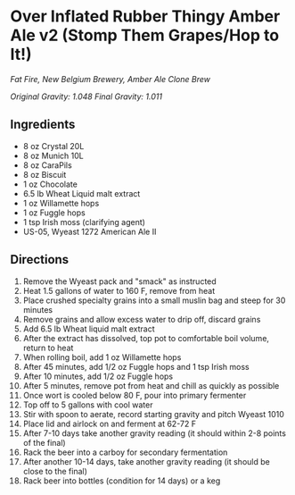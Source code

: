# Over Inflated Rubber Thingy Amber Ale v2 (Stomp Them Grapes/Hop to It!)
_Fat Fire, New Belgium Brewery, Amber Ale Clone Brew_

_Original Gravity: 1.048_
_Final Gravity: 1.011_

## Ingredients

- 8 oz Crystal 20L
- 8 oz Munich 10L
- 8 oz CaraPils
- 8 oz Biscuit
- 1 oz Chocolate
- 6.5 lb Wheat Liquid malt extract
- 1 oz Willamette hops
- 1 oz Fuggle hops
- 1 tsp Irish moss (clarifying agent)
- US-05, Wyeast 1272 American Ale II

## Directions

1. Remove the Wyeast pack and "smack" as instructed
2. Heat 1.5 gallons of water to 160 F, remove from heat
3. Place crushed specialty grains into a small muslin bag and steep for 30 minutes
4. Remove grains and allow excess water to drip off, discard grains
5. Add 6.5 lb Wheat liquid malt extract
6. After the extract has dissolved, top pot to comfortable boil volume, return to heat
7. When rolling boil, add 1 oz Willamette hops
8. After 45 minutes, add 1/2 oz Fuggle hops and 1 tsp Irish moss
9. After 10 minutes, add 1/2 oz Fuggle hops
10. After 5 minutes, remove pot from heat and chill as quickly as possible
11. Once wort is cooled below 80 F, pour into primary fermenter
12. Top off to 5 gallons with cool water
13. Stir with spoon to aerate, record starting gravity and pitch Wyeast 1010
14. Place lid and airlock on and ferment at 62-72 F
15. After 7-10 days take another gravity reading (it should within 2-8 points of the final)
16. Rack the beer into a carboy for secondary fermentation
17. After another 10-14 days, take another gravity reading (it should be close to the final)
18. Rack beer into bottles (condition for 14 days) or a keg
